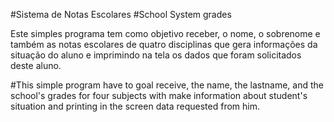 #Sistema de Notas Escolares
#School System grades

Este simples programa tem como objetivo receber, o nome, o sobrenome e também as notas escolares de quatro disciplinas que gera informações da situação do aluno e imprimindo na tela os dados que foram solicitados deste aluno.


#This simple program have to goal receive, the name, the lastname, and the school's grades for four subjects with make information about student's situation and printing in the screen data requested from him.
